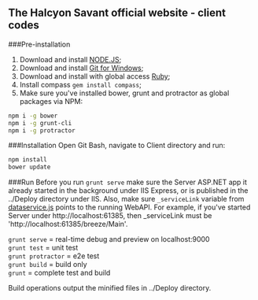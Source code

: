The Halcyon Savant official website - client codes
-----------------------------------------------------
###Pre-installation
1. Download and install [NODE.JS](http://nodejs.org/download/);
2. Download and install [Git for Windows](http://git-scm.com/download/win);
3. Download and install with global access [Ruby](http://rubyinstaller.org/);
4. Install compass `gem install compass`;
5. Make sure you've installed bower, grunt and protractor as global packages via NPM:
```bash
npm i -g bower
npm i -g grunt-cli
npm i -g protractor
```

###Installation
Open Git Bash, navigate to Client directory and run:
```bash
npm install
bower update
```

###Run
Before you run `grunt serve` make sure the Server ASP.NET app it already started in the background under IIS Express, or is published in the ../Deploy directory under IIS. Also, make sure `_serviceLink` variable from [dataservice.js](app/scripts/services/dataservice.js#L6) points to the running WebAPI. For example, if you've started Server under http://localhost:61385, then _serviceLink must be 'http://localhost:61385/breeze/Main'.

`grunt serve` = real-time debug and preview on localhost:9000  
`grunt test` = unit test  
`grunt protractor` = e2e test  
`grunt build` = build only  
`grunt` = complete test and build

Build operations output the minified files in ../Deploy directory.
